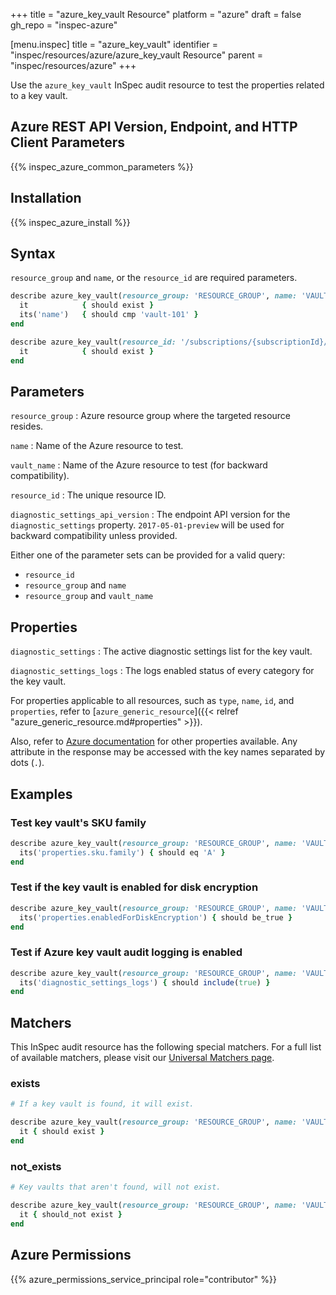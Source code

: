 +++
title = "azure_key_vault Resource"
platform = "azure"
draft = false
gh_repo = "inspec-azure"

[menu.inspec]
title = "azure_key_vault"
identifier = "inspec/resources/azure/azure_key_vault Resource"
parent = "inspec/resources/azure"
+++

Use the `azure_key_vault` InSpec audit resource to test the properties related to a key vault.

## Azure REST API Version, Endpoint, and HTTP Client Parameters

{{% inspec_azure_common_parameters %}}

## Installation

{{% inspec_azure_install %}}

## Syntax

`resource_group` and `name`, or the `resource_id` are required parameters.

```ruby
describe azure_key_vault(resource_group: 'RESOURCE_GROUP', name: 'VAULT-101') do
  it            { should exist }
  its('name')   { should cmp 'vault-101' }    
end
```

```ruby
describe azure_key_vault(resource_id: '/subscriptions/{subscriptionId}/resourceGroups/{resourceGroup}/providers/Microsoft.KeyVault/vaults/{vaultName}') do
  it            { should exist }
end
```

## Parameters

`resource_group`
: Azure resource group where the targeted resource resides.

`name`
: Name of the Azure resource to test.

`vault_name`
: Name of the Azure resource to test (for backward compatibility).

`resource_id`
: The unique resource ID.

`diagnostic_settings_api_version`
: The endpoint API version for the `diagnostic_settings` property. `2017-05-01-preview` will be used for backward compatibility unless provided.

Either one of the parameter sets can be provided for a valid query:

- `resource_id`
- `resource_group` and `name`
- `resource_group` and `vault_name`

## Properties

`diagnostic_settings`
: The active diagnostic settings list for the key vault.

`diagnostic_settings_logs`
: The logs enabled status of every category for the key vault.

For properties applicable to all resources, such as `type`, `name`, `id`, and `properties`, refer to [`azure_generic_resource`]({{< relref "azure_generic_resource.md#properties" >}}).

Also, refer to [Azure documentation](https://docs.microsoft.com/en-us/rest/api/keyvault/keyvault/vaults/get) for other properties available. 
Any attribute in the response may be accessed with the key names separated by dots (`.`).

## Examples

### Test key vault's SKU family

```ruby
describe azure_key_vault(resource_group: 'RESOURCE_GROUP', name: 'VAULT_NAME') do
  its('properties.sku.family') { should eq 'A' }
end
```

### Test if the key vault is enabled for disk encryption

```ruby
describe azure_key_vault(resource_group: 'RESOURCE_GROUP', name: 'VAULT_NAME') do
  its('properties.enabledForDiskEncryption') { should be_true }
end
```

### Test if Azure key vault audit logging is enabled

```ruby
describe azure_key_vault(resource_group: 'RESOURCE_GROUP', name: 'VAULT_NAME') do
  its('diagnostic_settings_logs') { should include(true) }
end
```

## Matchers

This InSpec audit resource has the following special matchers. For a full list of available matchers, please visit our [Universal Matchers page](/inspec/matchers/).

### exists

```ruby
# If a key vault is found, it will exist.

describe azure_key_vault(resource_group: 'RESOURCE_GROUP', name: 'VAULT_NAME') do
  it { should exist }
end
```

### not_exists

```ruby
# Key vaults that aren't found, will not exist.

describe azure_key_vault(resource_group: 'RESOURCE_GROUP', name: 'VAULT_NAME') do
  it { should_not exist }
end
```

## Azure Permissions

{{% azure_permissions_service_principal role="contributor" %}}
